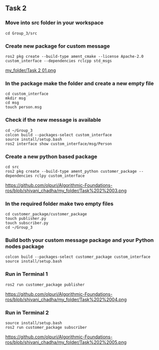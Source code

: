 ## Task 2

### Move into src folder in your workspace
```
cd Group_3/src
```

### Create new package for custom message
```
ros2 pkg create --build-type ament_cmake --license Apache-2.0 custom_interface --dependencies rclcpp std_msgs
```
[my_folder/Task 2 01.png](https://github.com/olpuri/Algorithmic-Foundations-ros/blob/shivani_chadha/my_folder/Task%202%2001.png)
### In the package make the folder and create a new empty file
```
cd custom_interface
mkdir msg
cd msg
touch person.msg
```
### Check if the new message is available
```
cd ~/Group_3
colcon build --packages-select custom_interface
source install/setup.bash
ros2 interface show custom_interface/msg/Person
```
### Create a new python based package
```
cd src
ros2 pkg create --build-type ament_python customer_package --dependencies rclpy custom_interface
```
https://github.com/olpuri/Algorithmic-Foundations-ros/blob/shivani_chadha/my_folder/Task%202%2003.png
### In the required folder make two empty files
```
cd customer_package/customer_package
touch publisher.py
touch subscriber.py
cd ~/Group_3
```
### Build both your custom message package and your Python nodes package
```
colcon build --packages-select customer_package custom_interface
source install/setup.bash
```
### Run in Terminal 1
```
ros2 run customer_package publisher
```
https://github.com/olpuri/Algorithmic-Foundations-ros/blob/shivani_chadha/my_folder/Task%202%2004.png
### Run in Terminal 2
```
source install/setup.bash
ros2 run customer_package subscriber
```
https://github.com/olpuri/Algorithmic-Foundations-ros/blob/shivani_chadha/my_folder/Task%202%2005.png
